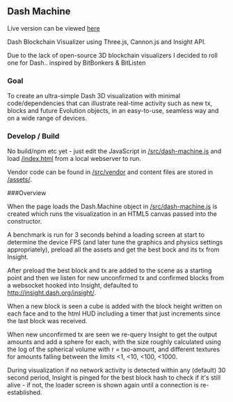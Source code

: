 ## Dash Machine

Live version can be viewed [here](https://andyfreer.github.io/dash-machine/index.html)

Dash Blockchain Visualizer using Three.js, Cannon.js and Insight API.

Due to the lack of open-source 3D blockchain visualizers I decided to roll one for Dash.. inspired by BitBonkers & BitListen

### Goal

To create an ultra-simple Dash 3D visualization with minimal code/dependencies that can illustrate real-time activity such as new tx, blocks and future Evolution objects, in an easy-to-use, seamless way and on a wide range of devices.

### Develop / Build

No build/npm etc yet - just edit the JavaScript in [/src/dash-machine.js](https://github.com/andyfreer/dash-machine/blob/master/src/dash-machine.js) and load [/index.html](https://github.com/andyfreer/dash-machine/blob/master/index.html) from a local webserver to run.  

Vendor code can be found in [/src/vendor](https://github.com/andyfreer/dash-machine/tree/master/src/vendor)  and content files are stored in [/assets/](https://github.com/andyfreer/dash-machine/tree/master/assets).

###Overview

When the page loads the Dash.Machine object in  [/src/dash-machine.js](https://github.com/andyfreer/dash-machine/blob/master/src/dash-machine.js)  is created which runs the visualization in an HTML5 canvas passed into the constructor.

A benchmark is run for 3 seconds behind a loading screen at start to determine the device FPS (and later tune the graphics and physics settings appropriately), preload all the assets and get the best bock and its tx from Insight.  

After preload the best block and tx are added to the scene as a starting point and then we listen for new unconfirmed tx and confirmed blocks from a websocket hooked into Insight, defaulted to http://insight.dash.org/insight/.  

When a new block is seen a cube is added with the block height written on each face and to the html HUD  including a timer that just increments since the last block was received.

When new unconfirmed tx are seen we re-query Insight to get the output amounts and add a sphere for each, with the size roughly calculated using the log of the spherical volume with r = txo-amount, and different textures for amounts falling between the limits <1, <10, <100, <1000.  

During visualization if no network activity is detected within any (default) 30 second period, Insight is pinged for the best block hash to check if it's still alive - if not, the loader screen is shown again until a connection is re-established.

